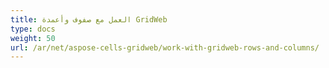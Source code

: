 ```yaml
---
title: العمل مع صفوف وأعمدة GridWeb
type: docs
weight: 50
url: /ar/net/aspose-cells-gridweb/work-with-gridweb-rows-and-columns/
---
```



